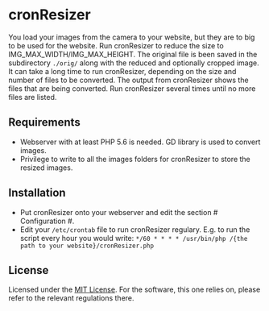 # cronResizer

You load your images from the camera to your website, but they are to big to be used for the website. Run cronResizer to reduce the size to IMG_MAX_WIDTH/IMG_MAX_HEIGHT. The original file is been saved in the subdirectory `./orig/` along with the reduced and optionally cropped image.
It can take a long time to run cronResizer, depending on the size and number of files to be converted. The output from cronResizer shows the files that are being converted. Run cronResizer several times until no more files are listed.


## Requirements
- Webserver with at least PHP 5.6 is needed. GD library is used to convert images.
- Privilege to write to all the images folders for cronResizer to store the resized images.


## Installation
- Put cronResizer onto your webserver and edit the section # Configuration #.
- Edit your `/etc/crontab` file to run cronResizer regulary. E.g. to run the script every hour you would write:
`*/60 * * * * /usr/bin/php /{the path to your website}/cronResizer.php`


## License
Licensed under the [MIT License](https://opensource.org/licenses/MIT). For the software, this one relies on, please refer to the relevant regulations there.


